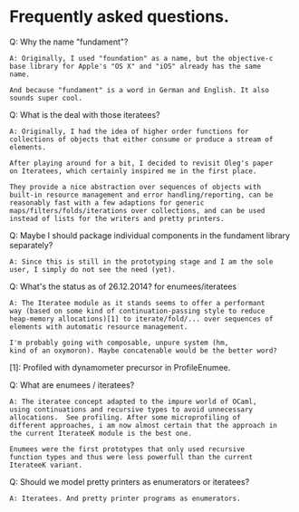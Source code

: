 # Frequently asked questions.

Q: Why the name "fundament"?

	A: Originally, I used "foundation" as a name, but the objective-c
    base library for Apple's "OS X" and "iOS" already has the same
    name.
	
	And because "fundament" is a word in German and English. It also
    sounds super cool.
	
Q: What is the deal with those iteratees?
	
	A: Originally, I had the idea of higher order functions for
    collections of objects that either consume or produce a stream of
    elements.
	
	After playing around for a bit, I decided to revisit Oleg's paper
    on Iteratees, which certainly inspired me in the first place.
	
	They provide a nice abstraction over sequences of objects with
    built-in resource management and error handling/reporting, can be
    reasonably fast with a few adaptions for generic
    maps/filters/folds/iterations over collections, and can be used
    instead of lists for the writers and pretty printers.
	
Q: Maybe I should package individual components in the fundament
library separately?
	
	A: Since this is still in the prototyping stage and I am the sole
    user, I simply do not see the need (yet).

Q: What's the status as of 26.12.2014? for enumees/iteratees

	A: The Iteratee module as it stands seems to offer a performant
    way (based on some kind of continuation-passing style to reduce
    heap-memory allocations)[1] to iterate/fold/... over sequences of
    elements with automatic resource management.
	
	I'm probably going with composable, unpure system (hm,
    kind of an oxymoron). Maybe concatenable would be the better word?

[1]: Profiled with dynamometer precursor in ProfileEnumee.

Q: What are enumees / iteratees?

	A: The iteratee concept adapted to the impure world of OCaml,
	using continuations and recursive types to avoid unnecessary
	allocations.  See profiling. After some microprofiling of
	different approaches, i am now almost certain that the approach in
	the current IterateeK module is the best one.
	
	Enumees were the first prototypes that only used recursive
    function types and thus were less powerfull than the current
    IterateeK variant.

Q: Should we model pretty printers as enumerators or iteratees?

	A: Iteratees. And pretty printer programs as enumerators.


